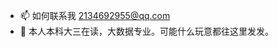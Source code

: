 - 📫 如何联系我 2134692955@qq.com
- 🤡 本人本科大三在读，大数据专业。可能什么玩意都往这里发发。  


<!---
ogios/ogios is a ✨ special ✨ repository because its `README.md` (this file) appears on your GitHub profile.
You can click the Preview link to take a look at your changes.
--->
